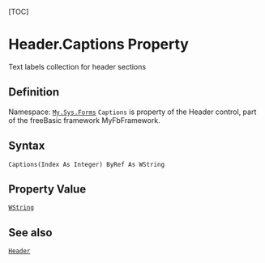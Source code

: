 [TOC]
# Header.Captions Property
Text labels collection for header sections
## Definition
Namespace: [`My.Sys.Forms`](My.Sys.Forms.md)
`Captions` is property of the Header control, part of the freeBasic framework MyFbFramework.
## Syntax
```freeBasic
Captions(Index As Integer) ByRef As WString
```
## Property Value
[`WString`]("https://www.freebasic.net/wiki/KeyPgWString")
## See also
[`Header`](Header.md)
